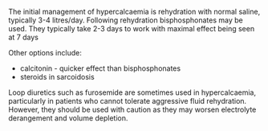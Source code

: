 The initial management of hypercalcaemia is rehydration with normal saline, typically 3\-4 litres/day. Following rehydration bisphosphonates may be used. They typically take 2\-3 days to work with maximal effect being seen at 7 days  
  
Other options include:  
* calcitonin \- quicker effect than bisphosphonates
* steroids in sarcoidosis

  
Loop diuretics such as furosemide are sometimes used in hypercalcaemia, particularly in patients who cannot tolerate aggressive fluid rehydration. However, they should be used with caution as they may worsen electrolyte derangement and volume depletion.